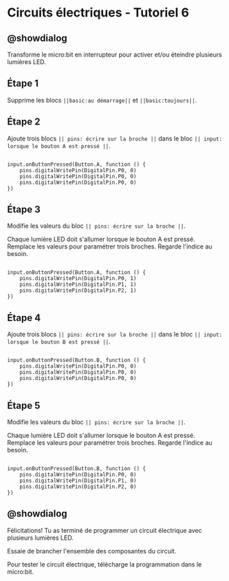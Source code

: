 # Circuits électriques - Tutoriel 6

## @showdialog

Transforme le micro:bit en interrupteur pour activer et/ou éteindre plusieurs lumières LED.

## Étape 1

Supprime les blocs ``||basic:au démarrage||`` et ``||basic:toujours||``.

## Étape 2

Ajoute trois blocs ``|| pins: écrire sur la broche ||`` dans le bloc ``|| input: lorsque le bouton A est pressé ||``.


```blocks

input.onButtonPressed(Button.A, function () {
    pins.digitalWritePin(DigitalPin.P0, 0)
    pins.digitalWritePin(DigitalPin.P0, 0)
    pins.digitalWritePin(DigitalPin.P0, 0)
})

```

## Étape 3

Modifie les valeurs du bloc ``|| pins: écrire sur la broche ||``.

Chaque lumière LED doit s'allumer lorsque le bouton A est pressé.
Remplace les valeurs pour paramétrer trois broches.
Regarde l'indice au besoin.

```blocks

input.onButtonPressed(Button.A, function () {
    pins.digitalWritePin(DigitalPin.P0, 1)
    pins.digitalWritePin(DigitalPin.P1, 1)
    pins.digitalWritePin(DigitalPin.P2, 1)
})

```

## Étape 4

Ajoute trois blocs ``|| pins: écrire sur la broche ||`` dans le bloc ``|| input: lorsque le bouton B est pressé ||``.


```blocks

input.onButtonPressed(Button.B, function () {
    pins.digitalWritePin(DigitalPin.P0, 0)
    pins.digitalWritePin(DigitalPin.P0, 0)
    pins.digitalWritePin(DigitalPin.P0, 0)
})

```

## Étape 5

Modifie les valeurs du bloc ``|| pins: écrire sur la broche ||``.

Chaque lumière LED doit s'allumer lorsque le bouton A est pressé.
Remplace les valeurs pour paramétrer trois broches.
Regarde l'indice au besoin.

```blocks

input.onButtonPressed(Button.B, function () {
    pins.digitalWritePin(DigitalPin.P0, 0)
    pins.digitalWritePin(DigitalPin.P1, 0)
    pins.digitalWritePin(DigitalPin.P2, 0)
})

```

## @showdialog 

Félicitations! Tu as terminé de programmer un circuit électrique avec plusieurs lumières LED.

Essaie de brancher l'ensemble des composantes du circuit.

Pour tester le circuit électrique, télécharge la programmation dans le micro:bit.